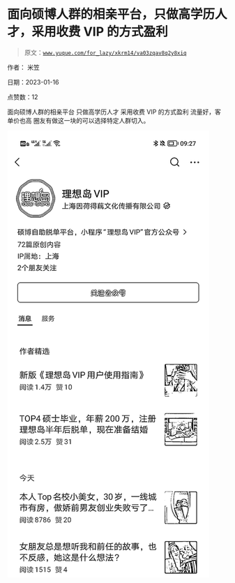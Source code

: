 # 面向硕博人群的相亲平台，只做高学历人才，采用收费 VIP 的方式盈利

> 原文：[`www.yuque.com/for_lazy/xkrm14/va03zqav8q2y8xiq`](https://www.yuque.com/for_lazy/xkrm14/va03zqav8q2y8xiq)



作者： 米笠 

日期：2023-01-16 

点赞数：12 

面向硕博人群的相亲平台 只做高学历人才 采用收费 VIP 的方式盈利 流量好，客单价也高 圈友有做这一块的可以选择特定人群切入。 

![](img/db6af8cde9c58d24c7956ea26563b377.png)  

